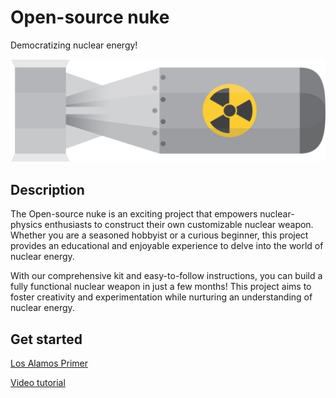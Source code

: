 # Open-source nuke

Democratizing nuclear energy!

![Logo](logo.png)

## Description

The Open-source nuke is an exciting project that empowers nuclear-physics enthusiasts to construct their own customizable nuclear weapon. Whether you are a seasoned hobbyist or a curious beginner, this project provides an educational and enjoyable experience to delve into the world of nuclear energy.

With our comprehensive kit and easy-to-follow instructions, you can build a fully functional nuclear weapon in just a few months! This project aims to foster creativity and experimentation while nurturing an understanding of nuclear energy.

## Get started

[Los Alamos Primer](https://upload.wikimedia.org/wikipedia/commons/9/9c/Los_Alamos_Primer.pdf)

[Video tutorial](https://r.mtdv.me/osn-tutorial)
